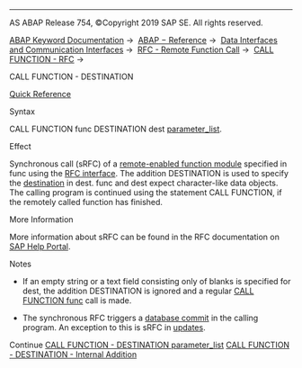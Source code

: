   

* * *

AS ABAP Release 754, ©Copyright 2019 SAP SE. All rights reserved.

[ABAP Keyword Documentation](https://help.sap.com/doc/abapdocu_754_index_htm/7.54/en-US/abenabap.htm) →  [ABAP − Reference](https://help.sap.com/doc/abapdocu_754_index_htm/7.54/en-US/abenabap_reference.htm) →  [Data Interfaces and Communication Interfaces](https://help.sap.com/doc/abapdocu_754_index_htm/7.54/en-US/abenabap_data_communication.htm) →  [RFC - Remote Function Call](https://help.sap.com/doc/abapdocu_754_index_htm/7.54/en-US/abenrfc.htm) →  [CALL FUNCTION - RFC](https://help.sap.com/doc/abapdocu_754_index_htm/7.54/en-US/abapcall_function_destination-.htm) → 

CALL FUNCTION - DESTINATION

[Quick Reference](https://help.sap.com/doc/abapdocu_754_index_htm/7.54/en-US/abapcall_function_shortref.htm)

Syntax

CALL FUNCTION func DESTINATION dest [parameter\_list](https://help.sap.com/doc/abapdocu_754_index_htm/7.54/en-US/abapcall_function_destination_para.htm).

Effect

Synchronous call (sRFC) of a [remote-enabled function module](https://help.sap.com/doc/abapdocu_754_index_htm/7.54/en-US/abenremote_enabled_fm_glosry.htm "Glossary Entry") specified in func using the [RFC interface](https://help.sap.com/doc/abapdocu_754_index_htm/7.54/en-US/abenrfc_interface_glosry.htm "Glossary Entry"). The addition DESTINATION is used to specify the [destination](https://help.sap.com/doc/abapdocu_754_index_htm/7.54/en-US/abenrfc_destination.htm) in dest. func and dest expect character-like data objects. The calling program is continued using the statement CALL FUNCTION, if the remotely called function has finished.

More Information

More information about sRFC can be found in the RFC documentation on [SAP Help Portal](http://help.sap.com).

Notes

-   If an empty string or a text field consisting only of blanks is specified for dest, the addition DESTINATION is ignored and a regular [CALL FUNCTION func](https://help.sap.com/doc/abapdocu_754_index_htm/7.54/en-US/abapcall_function_general.htm) call is made.
    
-   The synchronous RFC triggers a [database commit](https://help.sap.com/doc/abapdocu_754_index_htm/7.54/en-US/abendatabase_commit_glosry.htm "Glossary Entry") in the calling program. An exception to this is sRFC in [updates](https://help.sap.com/doc/abapdocu_754_index_htm/7.54/en-US/abenupdate_glosry.htm "Glossary Entry").
    

Continue
[CALL FUNCTION - DESTINATION parameter\_list](https://help.sap.com/doc/abapdocu_754_index_htm/7.54/en-US/abapcall_function_destination_para.htm)
[CALL FUNCTION - DESTINATION - Internal Addition](https://help.sap.com/doc/abapdocu_754_index_htm/7.54/en-US/abapcall_function_destination_int.htm)